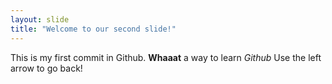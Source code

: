 ```yaml
---
layout: slide
title: "Welcome to our second slide!"
---
```

This is my first commit in Github. **Whaaat** a way to learn _Github_ 
Use the left arrow to go back!

